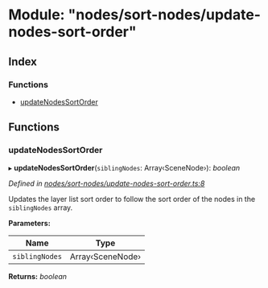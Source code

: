 
# Module: "nodes/sort-nodes/update-nodes-sort-order"

## Index

### Functions

* [updateNodesSortOrder](_nodes_sort_nodes_update_nodes_sort_order_.md#updatenodessortorder)

## Functions

###  updateNodesSortOrder

▸ **updateNodesSortOrder**(`siblingNodes`: Array‹SceneNode›): *boolean*

*Defined in [nodes/sort-nodes/update-nodes-sort-order.ts:8](https://github.com/yuanqing/create-figma-plugin/blob/master/packages/utilities/src/nodes/sort-nodes/update-nodes-sort-order.ts#L8)*

Updates the layer list sort order to follow the sort order of the nodes
in the `siblingNodes` array.

**Parameters:**

Name | Type |
------ | ------ |
`siblingNodes` | Array‹SceneNode› |

**Returns:** *boolean*
